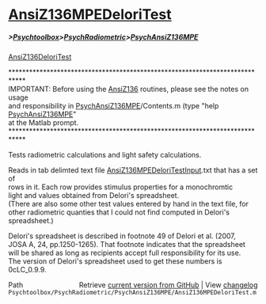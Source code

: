 # [AnsiZ136MPEDeloriTest](AnsiZ136MPEDeloriTest)
##### >[Psychtoolbox](Psychtoolbox)>[PsychRadiometric](PsychRadiometric)>[PsychAnsiZ136MPE](PsychAnsiZ136MPE)

[AnsiZ136DeloriTest](AnsiZ136DeloriTest)  
  
\*\*\*\*\*\*\*\*\*\*\*\*\*\*\*\*\*\*\*\*\*\*\*\*\*\*\*\*\*\*\*\*\*\*\*\*\*\*\*\*\*\*\*\*\*\*\*\*\*\*\*\*\*\*\*\*\*\*\*\*\*\*\*\*\*\*\*\*\*\*\*\*\*\*\*\*  
IMPORTANT: Before using the [AnsiZ136](AnsiZ136) routines, please see the notes on usage  
and responsibility in [PsychAnsiZ136MPE](PsychAnsiZ136MPE)/Contents.m (type "help [PsychAnsiZ136MPE](PsychAnsiZ136MPE)"  
at the Matlab prompt.  
\*\*\*\*\*\*\*\*\*\*\*\*\*\*\*\*\*\*\*\*\*\*\*\*\*\*\*\*\*\*\*\*\*\*\*\*\*\*\*\*\*\*\*\*\*\*\*\*\*\*\*\*\*\*\*\*\*\*\*\*\*\*\*\*\*\*\*\*\*\*\*\*\*\*\*\*  
  
Tests radiometric calculations and light safety calculations.  
  
Reads in tab delimted text file [AnsiZ136MPEDeloriTestInput](AnsiZ136MPEDeloriTestInput).txt that has a set of   
rows in it.  Each row provides stimulus properties for a monochromtic  
light and values obtained from Delori's spreadsheet.  
(There are also some other test values entered by hand in the text file, for  
other radiometric quanties that I could not find computed in Delori's spreadsheet.)  
  
Delori's spreadsheet is described in footnote 49 of Delori et al. (2007,  
JOSA A, 24, pp.1250-1265).  That footnote indicates that the spreadsheet  
will be shared as long as recipients accept full responsibility for its use.  
The version of Delori's spreadsheet used to get these numbers is 0cLC\_0.9.9.  




<div class="code_header" style="text-align:right;">
  <span style="float:left;">Path&nbsp;&nbsp;</span> <span class="counter">Retrieve <a href=
  "https://raw.github.com/Psychtoolbox-3/Psychtoolbox-3/beta/Psychtoolbox/PsychRadiometric/PsychAnsiZ136MPE/AnsiZ136MPEDeloriTest.m">current version from GitHub</a> | View <a href=
  "https://github.com/Psychtoolbox-3/Psychtoolbox-3/commits/beta/Psychtoolbox/PsychRadiometric/PsychAnsiZ136MPE/AnsiZ136MPEDeloriTest.m">changelog</a></span>
</div>
<div class="code">
  <code>Psychtoolbox/PsychRadiometric/PsychAnsiZ136MPE/AnsiZ136MPEDeloriTest.m</code>
</div>

